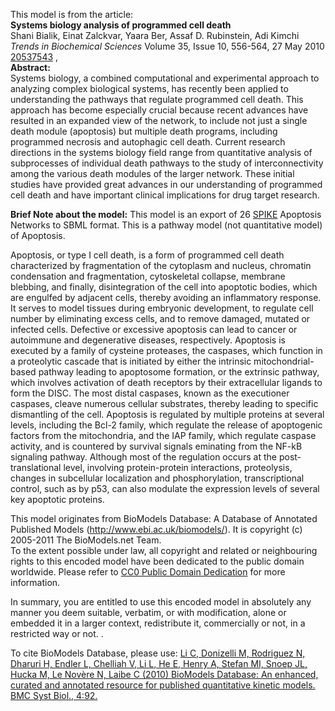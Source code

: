 

This model is from the article:  
**Systems biology analysis of programmed cell death**   
Shani Bialik, Einat Zalckvar, Yaara Ber, Assaf D. Rubinstein, Adi Kimchi
_Trends in Biochemical Sciences_ Volume 35, Issue 10, 556-564, 27 May 2010
[20537543](http://www.ncbi.nlm.nih.gov/pubmed/20537543) ,  
**Abstract:**   
Systems biology, a combined computational and experimental approach to
analyzing complex biological systems, has recently been applied to
understanding the pathways that regulate programmed cell death. This approach
has become especially crucial because recent advances have resulted in an
expanded view of the network, to include not just a single death module
(apoptosis) but multiple death programs, including programmed necrosis and
autophagic cell death. Current research directions in the systems biology
field range from quantitative analysis of subprocesses of individual death
pathways to the study of interconnectivity among the various death modules of
the larger network. These initial studies have provided great advances in our
understanding of programmed cell death and have important clinical
implications for drug target research.

**Brief Note about the model:** This model is an export of 26 [SPIKE](http://www.cs.tau.ac.il/~spike/) Apoptosis Networks to SBML format. This is a pathway model (not quantitative model) of Apoptosis. 

Apoptosis, or type I cell death, is a form of programmed cell death
characterized by fragmentation of the cytoplasm and nucleus, chromatin
condensation and fragmentation, cytoskeletal collapse, membrane blebbing, and
finally, disintegration of the cell into apoptotic bodies, which are engulfed
by adjacent cells, thereby avoiding an inflammatory response. It serves to
model tissues during embryonic development, to regulate cell number by
eliminating excess cells, and to remove damaged, mutated or infected cells.
Defective or excessive apoptosis can lead to cancer or autoimmune and
degenerative diseases, respectively. Apoptosis is executed by a family of
cysteine proteases, the caspases, which function in a proteolytic cascade that
is initiated by either the intrinsic mitochondrial-based pathway leading to
apoptosome formation, or the extrinsic pathway, which involves activation of
death receptors by their extracellular ligands to form the DISC. The most
distal caspases, known as the executioner caspases, cleave numerous cellular
substrates, thereby leading to specific dismantling of the cell. Apoptosis is
regulated by multiple proteins at several levels, including the Bcl-2 family,
which regulate the release of apoptogenic factors from the mitochondria, and
the IAP family, which regulate caspase activity, and is countered by survival
signals eminating from the NF-kB signaling pathway. Although most of the
regulation occurs at the post-translational level, involving protein-protein
interactions, proteolysis, changes in subcellular localization and
phosphorylation, transcriptional control, such as by p53, can also modulate
the expression levels of several key apoptotic proteins.

This model originates from BioModels Database: A Database of Annotated
Published Models (http://www.ebi.ac.uk/biomodels/). It is copyright (c)
2005-2011 The BioModels.net Team.  
To the extent possible under law, all copyright and related or neighbouring
rights to this encoded model have been dedicated to the public domain
worldwide. Please refer to [CC0 Public Domain
Dedication](http://creativecommons.org/publicdomain/zero/1.0/) for more
information.

In summary, you are entitled to use this encoded model in absolutely any
manner you deem suitable, verbatim, or with modification, alone or embedded it
in a larger context, redistribute it, commercially or not, in a restricted way
or not. .  
  
To cite BioModels Database, please use: [Li C, Donizelli M, Rodriguez N,
Dharuri H, Endler L, Chelliah V, Li L, He E, Henry A, Stefan MI, Snoep JL,
Hucka M, Le Novère N, Laibe C (2010) BioModels Database: An enhanced, curated
and annotated resource for published quantitative kinetic models. BMC Syst
Biol., 4:92.](http://www.ncbi.nlm.nih.gov/pubmed/20587024)

